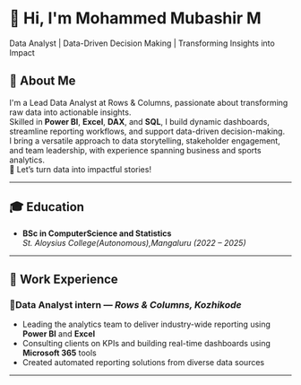 # 👋 Hi, I'm Mohammed Mubashir M 
Data Analyst | Data-Driven Decision Making | Transforming Insights into Impact  

<!--Section 1: Introduction-->

## 🌟 About Me  
I'm a Lead Data Analyst at Rows & Columns, passionate about transforming raw data into actionable insights.  
Skilled in **Power BI**, **Excel**, **DAX**, and **SQL**, I build dynamic dashboards, streamline reporting workflows, and support data-driven decision-making.  
I bring a versatile approach to data storytelling, stakeholder engagement, and team leadership, with experience spanning business and sports analytics.  
🚀 Let’s turn data into impactful stories!  

---

## 🎓 Education  
- **BSc in ComputerScience and Statistics**  
  *St. Aloysius College(Autonomous),Mangaluru (2022 – 2025)*  

---

## 💼 Work Experience  

### 🔹Data Analyst intern — *Rows & Columns, Kozhikode*  
- Leading the analytics team to deliver industry-wide reporting using **Power BI** and **Excel**  
- Consulting clients on KPIs and building real-time dashboards using **Microsoft 365** tools  
- Created automated reporting solutions from diverse data sources  

 

---

